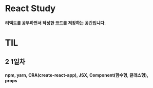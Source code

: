 # React Study
#### 리액트를 공부하면서 작성한 코드를 저장하는 공간입니다.

# TIL
## 2 1일차
#### npm, yarn, CRA(create-react-app), JSX, Component(함수형, 클래스형), props
